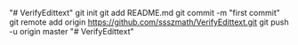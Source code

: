 "# VerifyEdittext"  git init git add README.md git commit -m "first commit" git remote add origin https://github.com/ssszmath/VerifyEdittext.git git push -u origin master
"# VerifyEdittext" 
